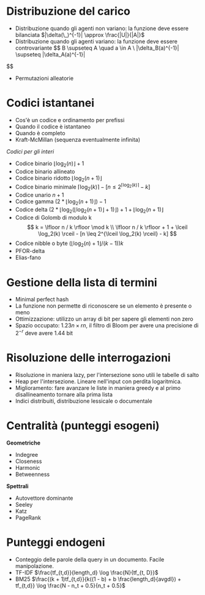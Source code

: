 # Distribuzione del carico

- Distribuzione quando gli agenti non variano: la funzione deve essere bilanciata $|\delta(\_)^{-1}| \approx \frac{|U|}{|A|}$
- Distribuzione quando gli agenti variano: la funzione deve essere controvariante
$$
    B \supseteq A \quad a \in A \\
    |\delta_B(a)^{-1}| \supseteq |\delta_A(a)^{-1}|

$$
- Permutazioni alleatorie

# Codici istantanei

- Cos'è un codice e ordinamento per prefissi
- Quando il codice è istantaneo
- Quando è completo
- Kraft-McMillan (sequenza eventualmente infinita)

*Codici per gli interi*

- Codice binario $\lfloor \log_2(n) \rfloor + 1$
- Codice binario allineato
- Codice binario ridotto $\lfloor \log_2(n + 1) \rfloor$
- Codice binario minimale $\lceil \log_2(k) \rceil - [n \leq 2^{\lceil \log_2(k) \rceil} - k]$
- Codice unario $n + 1$
- Codice gamma $(2 * \lfloor \log_2(n + 1) \rfloor) - 1$
- Codice delta $(2 * \lfloor \log_2(\lfloor \log_2(n + 1) \rfloor + 1) \rfloor) + 1 + \lfloor \log_2(n + 1) \rfloor$
- Codice di Golomb di modulo k
$$
    k =  \lfloor n / k \rfloor \mod  k \\
    \lfloor n / k \rfloor + 1 + \lceil \log_2(k) \rceil - [n \leq 2^{\lceil \log_2(k) \rceil} - k]
$$
- Codice nibble o byte $(\lfloor \log_2(n) + 1 \rfloor / (k - 1))k$
- PFOR-delta
- Elias-fano

# Gestione della lista di termini

- Minimal perfect hash
- La funzione non permette di riconoscere se un elemento è presente o meno
- Ottimizzazione: utilizzo un array di bit per sapere gli elementi non zero
- Spazio occupato: $1.23n \times rn$, il filtro di Bloom per avere una precisione di $2^{-r}$ deve avere $1.44$ bit

# Risoluzione delle interrogazioni

- Risoluzione in maniera lazy, per l'intersezione sono utili le tabelle di salto
- Heap per l'intersezione. Lineare nell'input con perdita logaritmica.
- Miglioramento: fare avanzare le liste in maniera greedy e al primo disallineamento tornare alla prima lista
- Indici distribuiti, distribuzione lessicale o documentale

# Centralità (punteggi esogeni)

**Geometriche**
- Indegree
- Closeness
- Harmonic
- Betweenness

**Spettrali**
- Autovettore dominante
- Seeley
- Katz
- PageRank

# Punteggi endogeni

- Conteggio delle parole della query in un documento. Facile manipolazione.
- TF-IDF $\frac{tf_{t,d}}{length_d} \log \frac{N}{tf_{t, D}}$
- BM25 $\frac{(k + 1)tf_{t,d}}{k((1 - b) + b \frac{length_d}{avgdl}) + tf_{t,d}} \log \frac{N - n_t + 0.5}{n_t + 0.5}$

